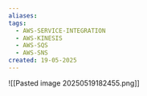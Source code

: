 ```yaml
---
aliases: 
tags:
  - AWS-SERVICE-INTEGRATION
  - AWS-KINESIS
  - AWS-SQS
  - AWS-SNS
created: 19-05-2025
---
```

![[Pasted image 20250519182455.png]]


